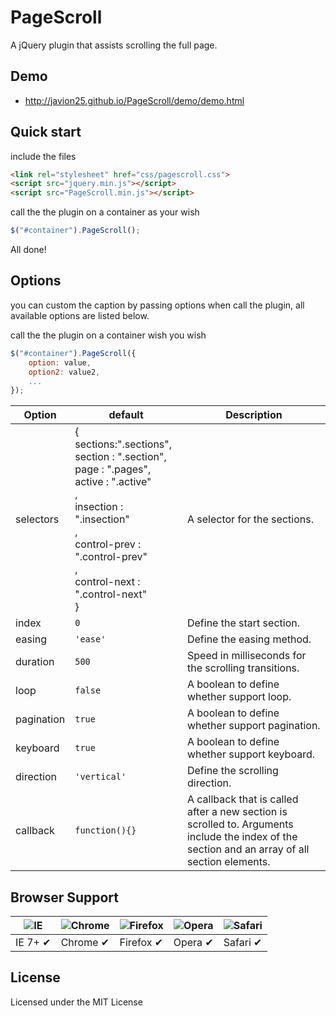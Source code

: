 # PageScroll
A jQuery plugin that assists scrolling the full page.

## Demo


* http://javion25.github.io/PageScroll/demo/demo.html

## Quick start

include the files
```html
<link rel="stylesheet" href="css/pagescroll.css">
<script src="jquery.min.js"></script>
<script src="PageScroll.min.js"></script>
```
call the the plugin on a container as your wish
```js
$("#container").PageScroll();
```
All done!

## Options


you can custom the caption by passing options when call the plugin, all available options are listed below.

call the the plugin on a container wish you wish
```js
$("#container").PageScroll({
    option: value,
    option2: value2,
    ...
});
```

| Option          | default       | Description      | 
|-----------------|---------------|------------------|
| selectors       | { <br/>sections:".sections",<br/>section : ".section",<br/>page : ".pages",<br/>active : ".active" <br/>,<br/>insection : ".insection" <br/>,<br/>control-prev : ".control-prev" <br/>,<br/>control-next : ".control-next" <br/> }  | A selector for the sections.                           | 
| index           | `0`           | Define the start section. | 
| easing          | `'ease'`      | Define the easing method. | 
| duration        | `500`         | Speed in milliseconds for the scrolling transitions.  | 
| loop            | `false`       | A boolean to define whether support loop.    | 
| pagination      | `true`        | A boolean to define whether support pagination.   | 
| keyboard        | `true`        | A boolean to define whether support keyboard.     | 
| direction       | `'vertical'`  | Define the scrolling direction.    | 
| callback        | `function(){}`          | A callback that is called after a new section is scrolled to. Arguments include the index of the section and an array of all section elements.        | 





## Browser Support

![IE](https://raw.github.com/alrra/browser-logos/master/internet-explorer/internet-explorer_48x48.png) | ![Chrome](https://raw.github.com/alrra/browser-logos/master/chrome/chrome_48x48.png) | ![Firefox](https://raw.github.com/alrra/browser-logos/master/firefox/firefox_48x48.png) | ![Opera](https://raw.github.com/alrra/browser-logos/master/opera/opera_48x48.png) | ![Safari](https://raw.github.com/alrra/browser-logos/master/safari/safari_48x48.png)
--- | --- | --- | --- | --- |
IE 7+ ✔ | Chrome ✔ | Firefox ✔ | Opera ✔ | Safari ✔ |


## License

Licensed under the MIT License